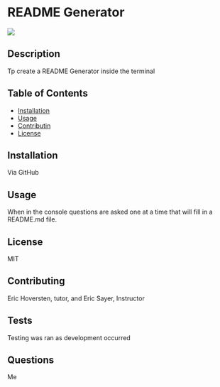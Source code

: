 # README Generator

![](https://img.shields.io/badge/license-MIT-blue)

## Description
Tp create a README Generator inside the terminal

## Table of Contents
- [Installation](#installation)
- [Usage](#usage)
- [Contributin](#contributing)
- [License](#license)

## Installation
Via GitHub

## Usage
When in the console questions are asked one at a time that will fill in a README.md file.

## License
MIT

## Contributing
Eric Hoversten, tutor, and Eric Sayer, Instructor

## Tests
Testing was ran as development occurred

## Questions
Me
